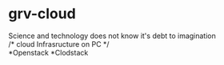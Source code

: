 # grv-cloud
Science and technology  does not know it's debt to imagination     
/* cloud Infrasructure on PC */  
 *Openstack 
 *Clodstack 
